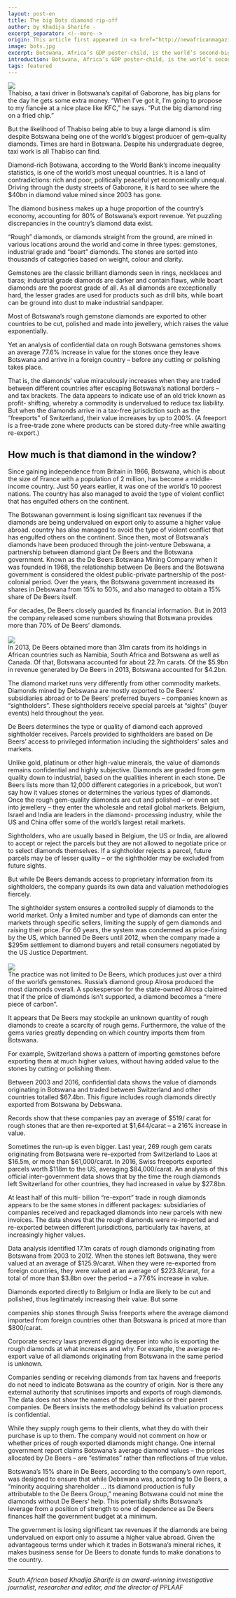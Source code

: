 ```yaml
---
layout: post-en
title: The big Bots diamond rip-off
author: by Khadija Sharife -
excerpt_separator: <!--more-->
origin: This article first appeared in <a href="http://newafricanmagazine.com/big-bots-diamond-rip-off/" target="_blank">The NewAfrican Magazine</a>
image: bots.jpg
excerpt: Botswana, Africa’s GDP poster-child, is the world’s second-biggest diamond producer, from which it earns four-fifths of its national income. Heavily reliant on diamond exports, the country went into business with mining giant De Beers 50 years ago. In a New African exclusive, Khadija Sharife reveals that Botswana has been getting a raw deal from the arrangement.
introduction: Botswana, Africa’s GDP poster-child, is the world’s second-biggest diamond producer, from which it earns four-fifths of its national income. Heavily reliant on diamond exports, the country went into business with mining giant De Beers 50 years ago. In a New African exclusive, Khadija Sharife reveals that Botswana has been getting a raw deal from the arrangement.
tags: featured
---
```


<img class="img-responsive img-post center-block" src="/img/posts/bots.jpg">
<br>
Thabiso, a taxi driver in Botswana’s capital of Gaborone, has big plans for the day he gets some extra money. “When I’ve got it, I’m going to propose to my fiancée at a nice place like KFC,” he says. “Put the big diamond ring on a fried chip.”

But the likelihood of Thabiso being able to buy a large diamond is slim despite Botswana being one of the world’s biggest producer of gem-quality diamonds. Times are hard in Botswana. Despite his undergraduate degree, taxi work is all Thabiso can find.

Diamond-rich Botswana, according to the World Bank’s income inequality statistics,
is one of the world’s most unequal countries. It is a land of contradictions: rich and poor, politically peaceful yet economically unequal. Driving through the dusty streets of Gaborone, it is hard to see where the $40bn in diamond value mined since 2003 has gone.

The diamond business makes up a huge proportion of the country’s economy, accounting for 80% of Botswana’s export revenue. Yet puzzling discrepancies in the country’s diamond data exist.

“Rough” diamonds, or diamonds straight from the ground, are mined in various locations around the world and come in three types: gemstones, industrial grade and “boart” diamonds. The stones are sorted into thousands of categories based on weight, colour and clarity.

Gemstones are the classic brilliant diamonds seen in rings, necklaces and tiaras; industrial grade diamonds are darker and contain flaws, while boart diamonds are the poorest grade of all. As
all diamonds are exceptionally hard, the lesser grades are used for products such as drill bits, while boart can be ground into dust to make industrial sandpaper.

Most of Botswana’s rough gemstone diamonds are exported to other countries to be cut, polished and made into jewellery, which raises the value exponentially.

Yet an analysis of confidential data on rough Botswana gemstones shows an average 77.6% increase in value for the stones once they leave Botswana and arrive in a foreign country – before any cutting or polishing takes place.

That is, the diamonds’ value miraculously increases when they are traded between different countries after escaping Botswana’s national borders – and tax brackets. The data appears to indicate use of an old trick known as profit- shifting, whereby a commodity is undervalued to reduce tax liability. But when the diamonds arrive in a tax-free jurisdiction such as the “freeports” of Switzerland, their value increases by up to 200%. (A freeport is a free-trade zone where products can be stored duty-free while awaiting re-export.)

## How much is that diamond in the window?

Since gaining independence from Britain in 1966, Botswana, which is about the size of France with
a population of 2 million, has become a middle-income country. Just 50 years earlier, it was one of the world’s 10 poorest nations. The country has also managed to avoid the type of violent conflict that has engulfed others on the continent.

The Botswanan government is losing significant tax revenues if the diamonds are being undervalued on export only to assume a higher value abroad. country has also managed to avoid the type of violent conflict that has engulfed others on the continent.
Since then, most of Botswana’s diamonds have been produced through the joint-venture Debswana, a partnership between diamond giant De Beers and the Botswana government. Known as the De Beers Botswana Mining Company when it was founded in 1968, the relationship between De Beers and the Botswana government is considered the oldest public-private partnership of the post-colonial period. Over the years, the Botswana government increased its shares in Debswana from 15% to 50%, and also managed to obtain a 15% share of De Beers itself.

For decades, De Beers closely guarded its financial information. But in 2013 the company released some numbers showing that Botswana provides more than 70% of De Beers’ diamonds.
<br><br>
<img class="img-responsive img-post center-block" src="/img/posts/bots-graph.png">
<br>
In 2013, De Beers obtained more than 31m carats from its holdings in African countries such as Namibia, South Africa and Botswana as well as Canada. Of that, Botswana accounted for about 22.7m carats. Of the $5.9bn in revenue generated by De Beers in 2013, Botswana accounted for $4.2bn.

The diamond market runs very differently from other commodity markets. Diamonds mined by Debswana are mostly exported to De Beers’ subsidiaries abroad or to De Beers’ preferred buyers – companies known as “sightholders”. These sightholders receive special parcels at “sights” (buyer events) held throughout the year.

De Beers determines the type or quality of diamond each approved sightholder receives. Parcels provided to sightholders are based on De Beers’ access to privileged information including the sightholders’ sales and markets.

Unlike gold, platinum or other high-value minerals, the value of diamonds remains confidential and highly subjective. Diamonds are graded from gem quality down to industrial, based on the qualities inherent in each stone. De Beers lists more than 12,000 different categories in a pricebook, but won’t say how it values stones or determines the various types of diamonds. Once the rough gem-quality diamonds are cut and polished – or even set into jewellery – they enter the wholesale and retail global markets. Belgium, Israel and India are leaders in the diamond- processing industry, while the US and China offer some of the world’s largest retail markets.

Sightholders, who are usually based in Belgium, the US or India, are allowed to accept or reject the parcels but they are not allowed to negotiate price or to select diamonds themselves. If a sightholder rejects a parcel, future parcels may be of lesser quality – or the sightholder may be excluded from future sights.

But while De Beers demands access to proprietary information from its sightholders, the company guards its own data and valuation methodologies fiercely.

The sightholder system ensures a controlled supply of diamonds to the world market. Only a limited number and type of diamonds can enter the markets through specific sellers, limiting the supply of gem diamonds and raising their price. For 60 years, the system was condemned as price-fixing by the US, which banned De Beers until 2012, when the company made a $295m settlement to diamond buyers and retail consumers negotiated by the US Justice Department.
<br>
<br>
<img class="img-responsive img-post center-block" src="/img/posts/bots2.jpg">
<br>
The practice was not limited to De Beers, which produces just over a third of the world’s gemstones. Russia’s diamond group Alrosa produced the most diamonds overall. A spokesperson for the state-owned Alrosa claimed that if the price of diamonds isn’t supported, a diamond becomes a “mere piece of carbon”.

It appears that De Beers may stockpile an unknown quantity of rough diamonds to create a scarcity of rough gems. Furthermore, the value of the gems varies greatly depending on which country imports them from Botswana.

For example, Switzerland shows a pattern of importing gemstones before exporting them at much higher values, without having added value to the stones by cutting or polishing them.

Between 2003 and 2016, confidential data shows the value of diamonds originating in Botswana and traded between Switzerland and other countries totalled $67.4bn. This figure includes rough diamonds directly exported from Botswana by Debswana.

Records show that these companies pay an average of $519/ carat for rough stones that are then re-exported at $1,644/carat – a 216% increase in value.

Sometimes the run-up is even bigger. Last year, 269 rough gem carats originating from Botswana were re-exported from Switzerland to Laos at $16.5m, or more than $61,000/carat. In 2016, Swiss freeports exported parcels worth $118m to the US, averaging $84,000/carat. An analysis of this official inter-government data shows that by the time the rough diamonds left Switzerland for other countries, they had increased in value by $27.8bn.

At least half of this multi- billion “re-export” trade in rough diamonds appears to be the same stones in different packages: subsidiaries of companies received and repackaged diamonds into new parcels with new invoices. The data shows that the rough diamonds were re-imported and re-exported between different jurisdictions, particularly tax havens, at increasingly higher values.

Data analysis identified 17.1m carats of rough diamonds originating from Botswana from 2003 to 2012. When the stones left Botswana, they were valued at an average of $125.9/carat. When they were re-exported from foreign countries, they were valued at an average of $223.8/carat, for a total of more than $3.8bn over the period – a 77.6% increase in value.

Diamonds exported directly to Belgium or India are likely to be cut and polished, thus legitimately increasing their value. But some 

companies ship stones through Swiss freeports where the average diamond imported from foreign countries other than Botswana is priced at more than $800/carat.


Corporate secrecy laws prevent digging deeper into who is exporting the rough diamonds at what increases and why. For example, the average re-export value of all diamonds originating from Botswana in the same period is unknown.

Companies sending or receiving diamonds from tax havens and freeports do not need to indicate Botswana as the country of origin. Nor is there any external authority that scrutinises imports and exports of rough diamonds. The data does not show the names of the subsidiaries or their parent companies. De Beers insists the methodology behind its valuation process is confidential.

While they supply rough gems to their clients, what they do with their purchase is up to them. The company would not comment on how or whether prices of rough exported diamonds might change. One internal government report claims Botswana’s average diamond values – the prices allocated by De Beers – are “estimates” rather than reflections of true value.

Botswana’s 15% share in De Beers, according to the company’s own report, was designed to ensure that while Debswana was, according to De Beers, a “minority acquiring shareholder … its diamond production is fully attributable to the De Beers Group,” meaning Botswana could not mine the diamonds without De Beers’ help. This potentially shifts Botswana’s leverage from a position of strength to one of dependence as De Beers finances half the government budget at a minimum.

The government is losing significant tax revenues if the diamonds are being undervalued on export only to assume a higher value abroad. Given the advantageous terms under which it trades in Botswana’s mineral riches, it makes business sense for De Beers to donate funds to make donations to the country.

-----

*South African based Khadija Sharife is an award-winning investigative journalist, researcher and editor, and the director of PPLAAF*
